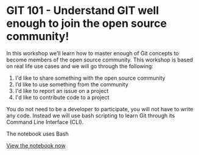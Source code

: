 # GIT 101 - Understand GIT well enough to join the open source community!

In this workshop we’ll learn how to master enough of Git concepts to become members of the open source community. This workshop is based on real life use cases and we will go through the following:

1. I'd like to share something with the open source community
2. I’d like to use something from the community
3. I'd like to report an issue on a project
4. I'd like to contribute code to a project

You do not need to be a developer to participate, you will not have to write any code. Instead we will use bash scripting to learn Git through its Command Line Interface (CLI).

The notebook uses Bash

[View the notebook now](./1-WKSHP-GIT-Basics.ipynb)
